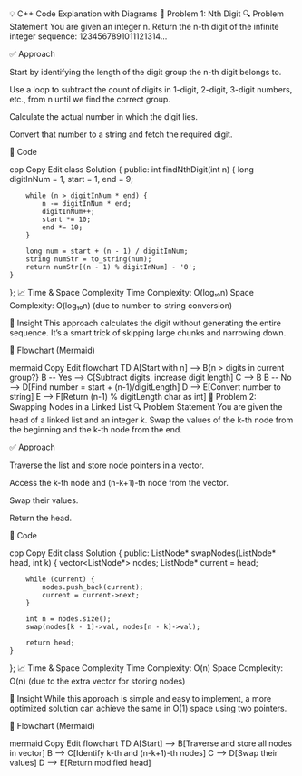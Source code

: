 
💡 C++ Code Explanation with Diagrams
🚀 Problem 1: Nth Digit
🔍 Problem Statement
You are given an integer n. Return the n-th digit of the infinite integer sequence: 1234567891011121314...

✅ Approach

Start by identifying the length of the digit group the n-th digit belongs to.

Use a loop to subtract the count of digits in 1-digit, 2-digit, 3-digit numbers, etc., from n until we find the correct group.

Calculate the actual number in which the digit lies.

Convert that number to a string and fetch the required digit.

🧾 Code

cpp
Copy
Edit
class Solution {
public:
    int findNthDigit(int n) {
        long digitInNum = 1, start = 1, end = 9;

        while (n > digitInNum * end) {
            n -= digitInNum * end;
            digitInNum++;
            start *= 10;
            end *= 10;
        }

        long num = start + (n - 1) / digitInNum;
        string numStr = to_string(num);
        return numStr[(n - 1) % digitInNum] - '0';
    }
};
📈 Time & Space Complexity
Time Complexity: O(log₁₀n)
Space Complexity: O(log₁₀n) (due to number-to-string conversion)

🧠 Insight
This approach calculates the digit without generating the entire sequence. It’s a smart trick of skipping large chunks and narrowing down.

🔁 Flowchart (Mermaid)

mermaid
Copy
Edit
flowchart TD
    A[Start with n] --> B{n > digits in current group?}
    B -- Yes --> C[Subtract digits, increase digit length]
    C --> B
    B -- No --> D[Find number = start + (n-1)/digitLength]
    D --> E[Convert number to string]
    E --> F[Return (n-1) % digitLength char as int]
🚀 Problem 2: Swapping Nodes in a Linked List
🔍 Problem Statement
You are given the head of a linked list and an integer k. Swap the values of the k-th node from the beginning and the k-th node from the end.

✅ Approach

Traverse the list and store node pointers in a vector.

Access the k-th node and (n-k+1)-th node from the vector.

Swap their values.

Return the head.

🧾 Code

cpp
Copy
Edit
class Solution {
public:
    ListNode* swapNodes(ListNode* head, int k) {
        vector<ListNode*> nodes;
        ListNode* current = head;

        while (current) {
            nodes.push_back(current);
            current = current->next;
        }

        int n = nodes.size();
        swap(nodes[k - 1]->val, nodes[n - k]->val);

        return head;
    }
};
📈 Time & Space Complexity
Time Complexity: O(n)
Space Complexity: O(n) (due to the extra vector for storing nodes)

🧠 Insight
While this approach is simple and easy to implement, a more optimized solution can achieve the same in O(1) space using two pointers.

🔁 Flowchart (Mermaid)

mermaid
Copy
Edit
flowchart TD
    A[Start] --> B[Traverse and store all nodes in vector]
    B --> C[Identify k-th and (n-k+1)-th nodes]
    C --> D[Swap their values]
    D --> E[Return modified head]
